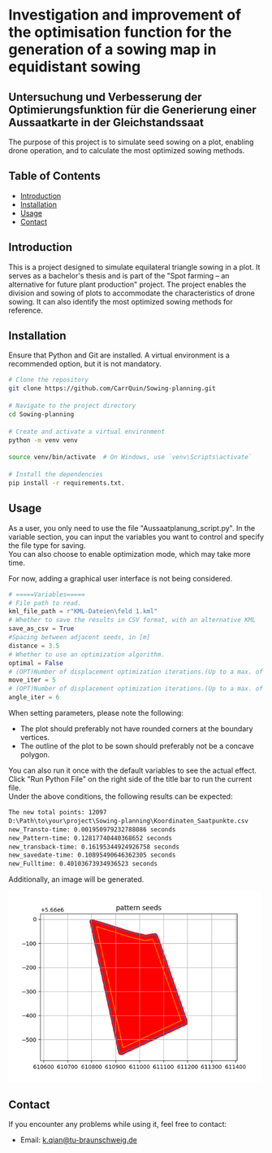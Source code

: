 
# Investigation and improvement of the optimisation function for the generation of a sowing map in equidistant sowing

## Untersuchung und Verbesserung der Optimierungsfunktion für die Generierung einer Aussaatkarte in der Gleichstandssaat

The purpose of this project is to simulate seed sowing on a plot, enabling drone operation, and to calculate the most optimized sowing methods.

## Table of Contents

- [Introduction](#introduction)
- [Installation](#installation)
- [Usage](#usage)
- [Contact](#contact)

## Introduction

This is a project designed to simulate equilateral triangle sowing in a plot. 
It serves as a bachelor's thesis and is part of the "Spot farming – an alternative for future plant production" project. 
The project enables the division and sowing of plots to accommodate the characteristics of drone sowing. 
It can also identify the most optimized sowing methods for reference. 

## Installation

Ensure that Python and Git are installed.
A virtual environment is a recommended option, but it is not mandatory.
```bash
# Clone the repository
git clone https://github.com/CarrQuin/Sowing-planning.git

# Navigate to the project directory
cd Sowing-planning

# Create and activate a virtual environment
python -m venv venv

source venv/bin/activate  # On Windows, use `venv\Scripts\activate`

# Install the dependencies
pip install -r requirements.txt.
```

## Usage 

As a user, you only need to use the file "Aussaatplanung_script.py". In the variable section, 
you can input the variables you want to control and specify the file type for saving.  
You can also choose to enable optimization mode, which may take more time.

For now, adding a graphical user interface is not being considered.

```python
# =====Variables=====
# File path to read.
kml_file_path = r"KML-Dateien\feld 1.kml"
# Whether to save the results in CSV format, with an alternative KML
save_as_csv = True
#Spacing between adjacent seeds, in [m]
distance = 3.5
# Whether to use an optimization algorithm.
optimal = False
# (OPT)Number of displacement optimization iterations.(Up to a max. of 100.)
move_iter = 5
# (OPT)Number of displacement optimization iterations.(Up to a max. of 60.)
angle_iter = 6
```

When setting parameters, please note the following:
 * The plot should preferably not have rounded corners at the boundary vertices.
 * The outline of the plot to be sown should preferably not be a concave polygon.

You can also run it once with the default variables to see the actual effect.
Click "Run Python File" on the right side of the title bar to run the current file.  
Under the above conditions, the following results can be expected:
```bash
The new total points: 12097
D:\Path\to\your\project\Sowing-planning\Koordinaten_Saatpunkte.csv
new_Transto-time: 0.001950979232788086 seconds
new_Pattern-time: 0.12817740440368652 seconds
new_transback-time: 0.16195344924926758 seconds
new_savedate-time: 0.10895490646362305 seconds
new_Fulltime: 0.40103673934936523 seconds
```
Additionally, an image will be generated.

<img src="Pattern1.png" alt="result" width="500">

## Contact

If you encounter any problems while using it, feel free to contact:

 * Email: k.qian@tu-braunschweig.de
